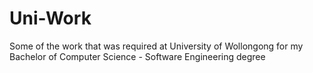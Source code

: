 # Uni-Work
Some of the work that was required at University of Wollongong for my Bachelor of Computer Science - Software Engineering degree
